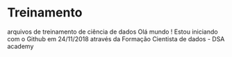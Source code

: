# Treinamento
arquivos de treinamento de ciência de dados
Olá mundo !
Estou iniciando com o Github em 24/11/2018
através da Formação Cientista de dados - DSA academy
